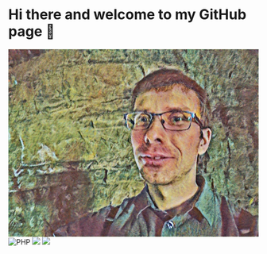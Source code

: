 # Hi there and welcome to my GitHub page 👋

<!--
**GeorgiNiagulov/GeorgiNiagulov** is a ✨ _special_ ✨ repository because its `README.md` (this file) appears on your GitHub profile.

Here are some ideas to get you started:

- 🔭 I’m currently working on ...
- 🌱 I’m currently learning ...
- 👯 I’m looking to collaborate on ...
- 🤔 I’m looking for help with ...
- 💬 Ask me about ...
- 📫 How to reach me: ...
- 😄 Pronouns: ...
- ⚡ Fun fact: ...
-->
<img src="/SlQU3mbWmPLSsMYg_20180812_154823.png" alt="banner" align="center" />
<img alt="PHP" src="https://img.shields.io/badge/PHP-777BB4?logo=php&logoColor=white&style=for-the-badge" />
<img src="https://github-readme-stats.vercel.app/api?username=GeorgiNiagulov&count_private=true&title_color=FD9047&icon_color=FD9047&text_color=0C2233&custom_title=Georgi+Niagulov's+GitHub+Stats&show_icons=true" />
<img
  src="https://github-readme-stats.vercel.app/api/top-langs/?username=GeorgiNiagulov"
/>
<!-- BLOG-POST-LIST:START --><!-- BLOG-POST-LIST:END -->



